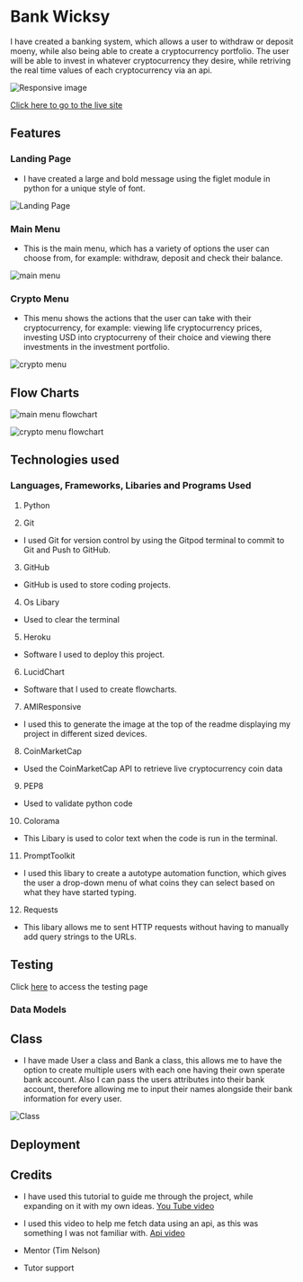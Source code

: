 # Bank Wicksy

I have created a banking system, which allows a user to withdraw or deposit moeny, while also being able to create a cryptocurrency portfolio. The user will be able to invest in whatever cryptocurrency they desire, while retriving the real time values of each cryptocurrency via an api.

![Responsive image](documentation/images/responsive-img.png)

[Click here to go to the live site](https://advanced-banking-system.herokuapp.com/)

## Features

### Landing Page

- I have created a large and bold message using the figlet module in python for a unique style of font. 

![Landing Page](documentation/images/landing-page.png)

### Main Menu

- This is the main menu, which has a variety of options the user can choose from, for example: withdraw, deposit and check their balance.

![main menu](documentation/images/main-menu.png)

### Crypto Menu

- This menu shows the actions that the user can take with their cryptocurrency, for example: viewing life cryptocurrency prices, investing USD into cryptocurreny of their choice and viewing there investments in the investment portfolio.

![crypto menu](documentation/images/crypto-menu-img.png)


## Flow Charts

![main menu flowchart](documentation/flowcharts/main-flowchart.png)

![crypto menu flowchart](documentation/flowcharts/crypto-flowchart.png)

## Technologies used

### Languages, Frameworks, Libaries and Programs Used

1. Python 

2. Git
- I used Git for version control by using the Gitpod terminal to commit to Git and Push to GitHub.

3. GitHub
- GitHub is used to store coding projects.

4. Os Libary
- Used to clear the terminal

5. Heroku
- Software I used to deploy this project. 

6. LucidChart
- Software that I used to create flowcharts.

7. AMIResponsive
- I used this to generate the image at the top of the readme displaying my project in different sized devices.

8. CoinMarketCap
- Used the CoinMarketCap API to retrieve live cryptocurrency coin data

9. PEP8
- Used to validate python code

10. Colorama
- This Libary is used to color text when the code is run in the terminal.

11. PromptToolkit
- I used this libary to create a autotype automation function, which gives the user a drop-down menu of what coins they can select based on what they have started typing. 

12. Requests
- This libary allows me to sent HTTP requests without having to manually add query strings to the URLs.

## Testing

Click [here](TESTING.md) to access the testing page

### Data Models

## Class

- I have made User a class and Bank a class, this allows me to have the option to create multiple users with each one having their own sperate bank account. Also I can pass the users attributes into their bank account, therefore allowing me to input their names alongside their bank information for every user. 

![Class](documentation/images/classes-img.png)

## Deployment


## Credits

- I have used this tutorial to guide me through the project, while expanding on it with my own ideas. [You Tube video](https://www.youtube.com/watch?v=BRssQPHZMrc)

- I used this video to help me fetch data using an api, as this was something I was not familiar with. [Api video](https://www.youtube.com/watch?v=ECJjjZ_iijc&t=1s)

- Mentor (Tim Nelson)

- Tutor support